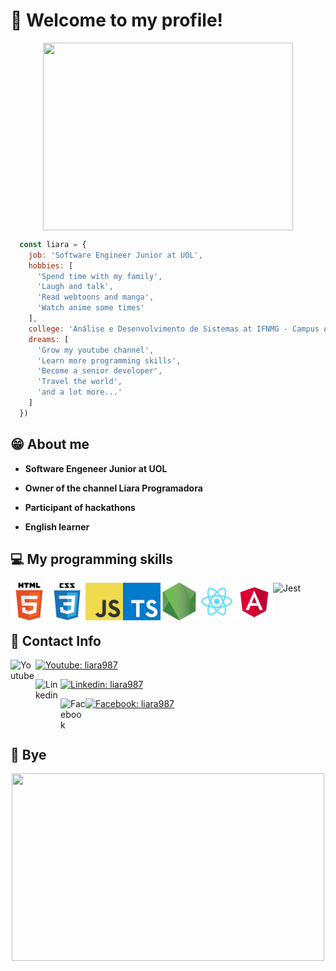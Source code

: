 # 🤩 Welcome to my profile!
<p align="center">
  <img align="center" height="300" width="400" src="https://pa1.narvii.com/6077/d329bf6e008e02fe4add9b79c01450e640719006_hq.gif">
</p>

```js
  const liara = {
    job: 'Software Engineer Junior at UOL', 
    hobbies: [ 
      'Spend time with my family', 
      'Laugh and talk',
      'Read webtoons and manga',
      'Watch anime some times'
    ],
    college: 'Análise e Desenvolvimento de Sistemas at IFNMG - Campus Almenara',
    dreams: [
      'Grow my youtube channel', 
      'Learn more programming skills', 
      'Become a senior developer', 
      'Travel the world', 
      'and a lot more...'
    ]
  })
``` 

## 😁 About me

- **Software Engeneer Junior at UOL** 

- **Owner of the channel Liara Programadora** 

- **Participant of hackathons**

- **English learner** 

## 💻 My programming skills

<p align="left">
  <img align="left" title="HTML5" alt="HTML5" width="60px" src="https://raw.githubusercontent.com/github/explore/80688e429a7d4ef2fca1e82350fe8e3517d3494d/topics/html/html.png" />

  <img align="left" title="CSS3" alt="CSS3" width="60px" src="https://raw.githubusercontent.com/github/explore/80688e429a7d4ef2fca1e82350fe8e3517d3494d/topics/css/css.png" />

  <img align="left" title="Javascript" alt="Javascript" width="60px" src="https://raw.githubusercontent.com/github/explore/80688e429a7d4ef2fca1e82350fe8e3517d3494d/topics/javascript/javascript.png" />

  <img align="left" title="Typescript" alt="Typescript" width="60px" src="https://raw.githubusercontent.com/github/explore/80688e429a7d4ef2fca1e82350fe8e3517d3494d/topics/typescript/typescript.png" />

  <img align="left" title="Nodejs" alt="Nodejs" width="60px" src="https://raw.githubusercontent.com/github/explore/80688e429a7d4ef2fca1e82350fe8e3517d3494d/topics/nodejs/nodejs.png" />

  <img align="left" title="React and React Native" alt="React and React Native" width="60px" src="https://raw.githubusercontent.com/github/explore/80688e429a7d4ef2fca1e82350fe8e3517d3494d/topics/react/react.png" />

  <img align="left" title="Angular" alt="Angular" width="60px" src="https://raw.githubusercontent.com/github/explore/80688e429a7d4ef2fca1e82350fe8e3517d3494d/topics/angular/angular.png" />

  <img align="left" title="Jest" alt="Jest" width="60px" src="https://jestjs.io/img/jest.png" />
</p>

<br/>
<br/>
<br/>

## 💬 Contact Info 

 <img align="left" title="Youtube" alt="Youtube" width="40px" height="" src="https://icons.iconarchive.com/icons/dtafalonso/android-l/256/Youtube-icon.png" />
 
[![Youtube: liara987](https://img.shields.io/static/v1?label=Youtube&message=Subscribe&color=red)](https://www.youtube.com/c/LiaraProgramadora?sub_confirmation=1)

<img align="left" title="Linkedin" alt="Linkedin" width="40px" src="https://www.iconarchive.com/download/i82926/limav/flat-gradient-social/Linkedin.ico" />

[![Linkedin: liara987](https://img.shields.io/static/v1?label=Linkedin&message=Connect&color=informational)](https://www.linkedin.com/in/liara-programadora/)

<img align="left" title="Facebook" alt="Facebook" width="40px" src="https://upload.wikimedia.org/wikipedia/commons/thumb/1/1b/Facebook_icon.svg/256px-Facebook_icon.svg.png" />

[![Facebook: liara987](https://img.shields.io/static/v1?label=Facebook&message=Add&color=blue)](https://www.facebook.com/liara.2.0)

<br/>

## 👋 Bye

<p align="center">
  <img align="center" width="500" height="300" src="https://pa1.narvii.com/5711/38d079cc1a064ec6b805323df9010a2b9cac9819_hq.gif">
</p>
